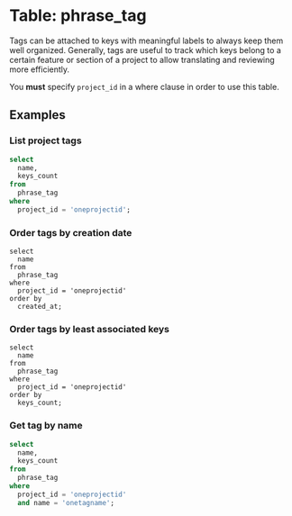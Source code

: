 # Table: phrase_tag

Tags can be attached to keys with meaningful labels to always keep them well organized. Generally, tags are useful to track which keys belong to a certain feature or section of a project to allow translating and reviewing more efficiently.

You **must** specify `project_id` in a where clause in order to use this table.

## Examples

### List project tags

```sql
select
  name,
  keys_count
from
  phrase_tag
where
  project_id = 'oneprojectid';
```

### Order tags by creation date

```
select
  name
from
  phrase_tag
where
  project_id = 'oneprojectid'
order by
  created_at;
```

### Order tags by least associated keys

```
select
  name
from
  phrase_tag
where
  project_id = 'oneprojectid'
order by
  keys_count;
```

### Get tag by name

```sql
select
  name,
  keys_count
from
  phrase_tag
where
  project_id = 'oneprojectid'
  and name = 'onetagname';
```
